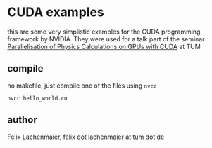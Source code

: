 # CUDA examples

this are some very simplistic examples for the CUDA programming framework by NVIDIA. They were used for a talk part of the seminar [Parallelisation of Physics Calculations on GPUs with CUDA](http://users.ph.tum.de/srecksie/lehre/cuda.html) at TUM

## compile

no makefile, just compile one of the files using `nvcc`

```
nvcc hello_world.cu
```

## author

Felix Lachenmaier, felix dot lachenmaier at tum dot de